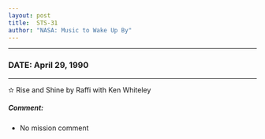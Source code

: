 ```yaml
---
layout: post
title:  STS-31
author: "NASA: Music to Wake Up By"
---
```


----
### DATE: April 29, 1990
----
✫ Rise and Shine by Raffi with Ken Whiteley

##### Comment:
* No mission comment
